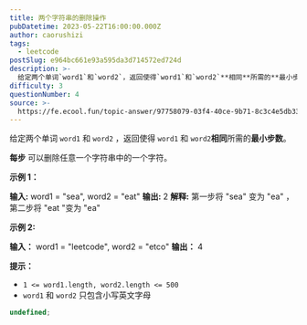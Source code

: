 ```yaml
---
title: 两个字符串的删除操作
pubDatetime: 2023-05-22T16:00:00.000Z
author: caorushizi
tags:
  - leetcode
postSlug: e964bc661e93a595da3d714572ed724d
description: >-
  给定两个单词`word1`和`word2`，返回使得`word1`和`word2`**相同**所需的**最小步数**。**每步**可以删除任意一个字符串中的一个字符。**示例1：****输入:**wo
difficulty: 3
questionNumber: 4
source: >-
  https://fe.ecool.fun/topic-answer/97758079-03f4-40ce-9b71-8c3c4e5db338?orderBy=updateTime&order=desc&tagId=31
---
```


给定两个单词 `word1` 和 `word2` ，返回使得 `word1` 和 `word2`**相同**所需的**最小步数**。

**每步** 可以删除任意一个字符串中的一个字符。

**示例 1：**

**输入:** word1 = "sea", word2 = "eat" **输出:** 2 **解释:** 第一步将 "sea" 变为 "ea" ，第二步将 "eat "变为 "ea"

**示例 2:**

**输入：** word1 = "leetcode", word2 = "etco" **输出：** 4

**提示：**

- `1 <= word1.length, word2.length <= 500`
- `word1` 和 `word2` 只包含小写英文字母

```typescript
undefined;
```
